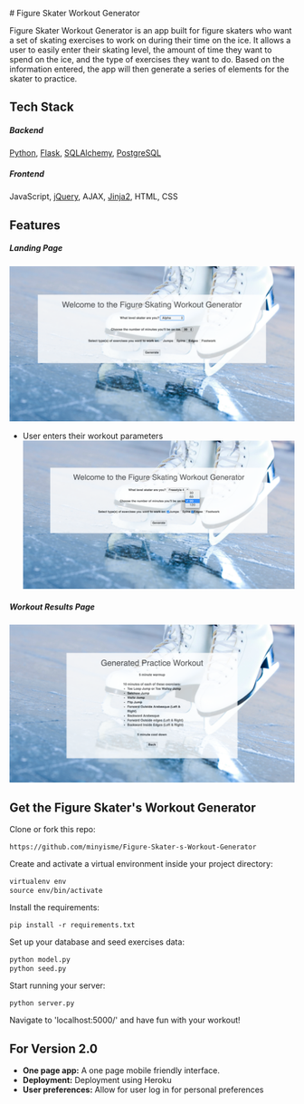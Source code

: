 <dl id="fare-share"></dl>
# Figure Skater Workout Generator

Figure Skater Workout Generator is an app built for figure skaters who want a set of skating exercises to work on during their time on the ice. It allows a user to easily enter their skating level, the amount of time they want to spend on the ice, and the type of exercises they want to do. Based on the information entered, the app will then generate a series of elements for the skater to practice. 


## Tech Stack                   

##### Backend

[Python](https://www.python.org/), [Flask](http://flask.pocoo.org/), [SQLAlchemy](http://www.sqlalchemy.org/), [PostgreSQL](https://www.postgresql.org/)

##### Frontend

JavaScript, [jQuery](https://jquery.com/), AJAX, [Jinja2](http://jinja.pocoo.org/docs/dev/), HTML, CSS


## Features

##### Landing Page

![alt text](https://github.com/minyisme/Figure-Skater-s-Workout-Generator/blob/master/static/images/landing_page.png)

- User enters their workout parameters
![alt text](https://github.com/minyisme/Figure-Skater-s-Workout-Generator/blob/master/static/images/user_preferences.png)

##### Workout Results Page

![alt text](https://github.com/minyisme/Figure-Skater-s-Workout-Generator/blob/master/static/images/workout.png)


## Get the Figure Skater's Workout Generator

Clone or fork this repo:

```
https://github.com/minyisme/Figure-Skater-s-Workout-Generator
```

Create and activate a virtual environment inside your project directory:

```
virtualenv env
source env/bin/activate
```

Install the requirements:

```
pip install -r requirements.txt
```

Set up your database and seed exercises data:

```
python model.py
python seed.py
```

Start running your server:

```
python server.py
```

Navigate to 'localhost:5000/' and have fun with your workout!


## For Version 2.0

- **One page app:** A one page mobile friendly interface.
- **Deployment:** Deployment using Heroku
- **User preferences:** Allow for user log in for personal preferences